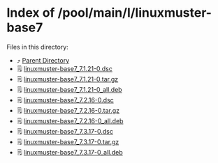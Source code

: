 
# Index of /pool/main/l/linuxmuster-base7
Files in this directory:
- ⤴ [Parent Directory](../)
- 🗒 [linuxmuster-base7_7.1.21-0.dsc](linuxmuster-base7_7.1.21-0.dsc)
- 🗒 [linuxmuster-base7_7.1.21-0.tar.gz](linuxmuster-base7_7.1.21-0.tar.gz)
- 🗒 [linuxmuster-base7_7.1.21-0_all.deb](linuxmuster-base7_7.1.21-0_all.deb)
- 🗒 [linuxmuster-base7_7.2.16-0.dsc](linuxmuster-base7_7.2.16-0.dsc)
- 🗒 [linuxmuster-base7_7.2.16-0.tar.gz](linuxmuster-base7_7.2.16-0.tar.gz)
- 🗒 [linuxmuster-base7_7.2.16-0_all.deb](linuxmuster-base7_7.2.16-0_all.deb)
- 🗒 [linuxmuster-base7_7.3.17-0.dsc](linuxmuster-base7_7.3.17-0.dsc)
- 🗒 [linuxmuster-base7_7.3.17-0.tar.gz](linuxmuster-base7_7.3.17-0.tar.gz)
- 🗒 [linuxmuster-base7_7.3.17-0_all.deb](linuxmuster-base7_7.3.17-0_all.deb)
